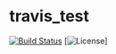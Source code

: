 # travis_test

[![Build Status](https://travis-ci.org/elenakim/travis_test.svg?branch=master)](https://travis-ci.org/elenakim/travis_test) [![License](https://img.shields.io/badge/Licence-MIT-blue.svg)]
